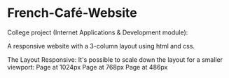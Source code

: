 # French-Café-Website

College project (Internet Applications & Development module):

A responsive website with a 3-column layout using html and css.

The Layout Responsive:
It's possible to scale down the layout for a smaller viewport:
Page at 1024px
Page at 768px 
Page at 486px 
